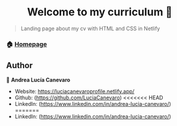<h1 align="center">Welcome to my curriculum 👋</h1>

> Landing page about my cv with HTML and CSS in Netlify

### 🏠 [Homepage](https://luciacanevaroprofile.netlify.app/)

## Author

👤 **Andrea Lucía Canevaro**

* Website: https://luciacanevaroprofile.netlify.app/
* Github: (https://github.com/LuciaCanevaro)
<<<<<<< HEAD
* LinkedIn: (https://www.linkedin.com/in/andrea-lucia-canevaro/)
=======
* LinkedIn: (https://www.linkedin.com/in/andrea-lucia-canevaro/)


